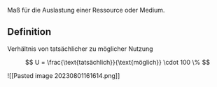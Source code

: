 Maß für die Auslastung einer Ressource oder Medium.

## Definition
Verhältnis von tatsächlicher zu möglicher Nutzung

$$
U = \frac{\text{tatsächlich}}{\text{möglich}} \cdot 100 \%
$$

![[Pasted image 20230801161614.png]]